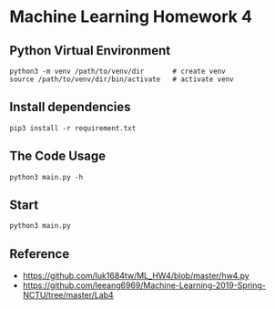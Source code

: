 Machine Learning Homework 4
===============================================================================

## Python Virtual Environment
```
python3 -m venv /path/to/venv/dir       # create venv
source /path/to/venv/dir/bin/activate   # activate venv
```

## Install dependencies
```
pip3 install -r requirement.txt
```

## The Code Usage
```
python3 main.py -h
```

## Start
```
python3 main.py
```

## Reference
- https://github.com/luk1684tw/ML_HW4/blob/master/hw4.py
- https://github.com/leeang6969/Machine-Learning-2019-Spring-NCTU/tree/master/Lab4